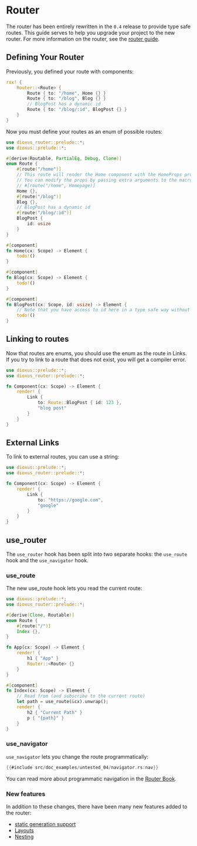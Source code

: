# Router

The router has been entirely rewritten in the `0.4` release to provide type safe routes. This guide serves to help you upgrade your project to the new router. For more information on the router, see the [router guide](../router/index.md).

## Defining Your Router

Previously, you defined your route with components:

```rust
rsx! {
    Router::<Route> {
        Route { to: "/home", Home {} }
        Route { to: "/blog", Blog {} }
        // BlogPost has a dynamic id
        Route { to: "/blog/:id", BlogPost {} }
    }
}
```

Now you must define your routes as an enum of possible routes:

```rust
use dioxus_router::prelude::*;
use dioxus::prelude::*;

#[derive(Routable, PartialEq, Debug, Clone)]
enum Route {
    #[route("/home")]
    // This route will render the Home component with the HomeProps props. (make sure you have the props imported)
    // You can modify the props by passing extra arguments to the macro. For example, if you want the Home variant to render a component called Homepage, you could use:
    // #[route("/home", Homepage)]
    Home {},
    #[route("/blog")]
    Blog {},
    // BlogPost has a dynamic id
    #[route("/blog/:id")]
    BlogPost {
        id: usize
    }
}

#[component]
fn Home(cx: Scope) -> Element {
    todo!()
}

#[component]
fn Blog(cx: Scope) -> Element {
    todo!()
}

#[component]
fn BlogPost(cx: Scope, id: usize) -> Element {
    // Note that you have access to id here in a type safe way without calling any extra functions!
    todo!()
}
```

## Linking to routes

Now that routes are enums, you should use the enum as the route in Links. If you try to link to a route that does not exist, you will get a compiler error.

```rust
use dioxus::prelude::*;
use dioxus_router::prelude::*;

fn Component(cx: Scope) -> Element {
    render! {
        Link {
            to: Route::BlogPost { id: 123 },
            "blog post"
        }
    }
}
```

## External Links

To link to external routes, you can use a string:

```rust
use dioxus::prelude::*;
use dioxus_router::prelude::*;

fn Component(cx: Scope) -> Element {
    render! {
        Link {
            to: "https://google.com",
            "google"
        }
    }
}
```

## use_router

The `use_router` hook has been split into two separate hooks: the `use_route` hook and the `use_navigator` hook.

### use_route

The new use_route hook lets you read the current route:

```rust
use dioxus::prelude::*;
use dioxus_router::prelude::*;

#[derive(Clone, Routable)]
enum Route {
    #[route("/")]
    Index {},
}

fn App(cx: Scope) -> Element {
    render! {
        h1 { "App" }
        Router::<Route> {}
    }
}

#[component]
fn Index(cx: Scope) -> Element {
    // Read from (and subscribe to the current route)
    let path = use_route(&cx).unwrap();
    render! {
        h2 { "Current Path" }
        p { "{path}" }
    }
}
```

### use_navigator

`use_navigator` lets you change the route programmatically:

```rust
{{#include src/doc_examples/untested_04/navigator.rs:nav}}
```

You can read more about programmatic navigation in the [Router Book](../router/reference/navigation/programmatic.md).

### New features

In addition to these changes, there have been many new features added to the router:

- [static generation support](../router/reference/static-generation.md)
- [Layouts](../router/reference/layouts.md)
- [Nesting](../router/reference/routes/nested.md)
